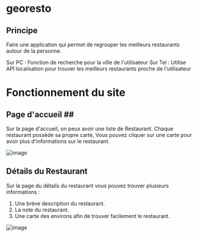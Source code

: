 # georesto

## Principe 

Faire une application qui permet de regrouper les meilleurs restaurants autour de la personne.

Sur PC : Fonction de recherche pour la ville de l'utilisateur
Sur Tel : Utilise API localisation pour trouver les meilleurs restaurants proche de l'utilisateur


# Fonctionnement du site # 

## Page d'accueil ## 

Sur la page d'accueil, on peux avoir une liste de Restaurant. Chaque restaurant possède sa propre carte, Vous pouvez cliquer sur une carte pour avoir plus d'informations sur le restaurant.

![image](https://user-images.githubusercontent.com/58172330/174342247-9f892d61-f3a6-48cb-937e-cf9ed98079b8.png)


## Détails du Restaurant ## 

Sur la page du détails du restaurant vous pouvez trouver plusieurs informations : 

1. Une brève description du restaurant.
2. La note du restaurant.
3. Une carte des environs afin de trouver facilement le restaurant. 

![image](https://user-images.githubusercontent.com/58172330/174342849-a9dad40d-65d7-47c5-945a-9ebe16238ded.png)
